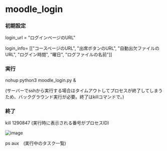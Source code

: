 # moodle_login

### 初期設定

login_url = "ログインページのURL"

login_info= [["コースページのURL", "出席ボタンのURL", "自動出欠ファイルのURL", "ログイン時間", "曜日", "ログファイルの名前"]]





### 実行

nohup python3 moodle_login.py &

(サーバーでsshから実行する場合はタイムアウトしてプロセスが終了してしまうため、バックグラウンド実行が必要。終了はkillコマンドで。)

### 終了

kill 1290847 (実行時に表示される番号がプロセスID)

![image](https://github.com/shima1203/moodle_login/assets/107593704/b7d6cde1-7b09-4de3-a3ce-364e783749e5)



ps aux　(実行中のタスク一覧)
